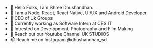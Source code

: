 - 👋 Hello Folks, I am Shree Dhushandhan.
- 👀 I am a Node, React, React Native, UI/UX and Android Developer.
- 🌱 CEO of Uk Groups
- 💞️ Currently working as Software Intern at CES IT
- 🤩 Intrested on Development, Photography and Film Making
- 🤖 Reach out our Youtube Channel UK STUDIOS
- 📫 Reach me on Instagram @dhushandhan_sd

<!---
dhushandhansd/dhushandhansd is a ✨ special ✨ repository because its `README.md` (this file) appears on your GitHub profile.
You can click the Preview link to take a look at your changes.
--->
